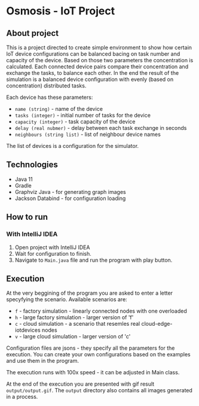 # Osmosis - IoT Project
## About project
This is a project directed to create simple environment to show how certain IoT device configurations can be balanced bacing on task number and capacity of the device. Based on those two parameters the concentration is calculated. Each connected device pairs compare their concentration and exchange the tasks, to balance each other. In the end the result of the simulation is a balanced device configuration with evenly (based on concentration) distributed tasks.

Each device has these parameters:
- ``name (string)`` - name of the device
- ``tasks (integer)`` - initial number of tasks for the device
- ``capacity (integer)`` - task capacity of the device
- ``delay (real nubmer)`` - delay between each task exchange in seconds
- ``neighbours (string list)`` - list of neighbour device names

The list of devices is a configuration for the simulator.

## Technologies
- Java 11
- Gradle
- Graphviz Java - for generating graph images
- Jackson Databind - for configuration loading


## How to run
### With IntelliJ IDEA
1. Open project with IntelliJ IDEA
2. Wait for configuration to finish.
3. Navigate to ``Main.java`` file and run the program with play button.


## Execution
At the very beggining of the program you are asked to enter a letter specyfying the scenario. Available scenarios are:
- ``f`` - factory simulation - linearly connected nodes with one overloaded
- ``h`` - large factory simulation - larger version of 'f'
- ``c`` - cloud simulation - a scenario that resemles real cloud-edge-iotdevices nodes
- ``v`` - large cloud simulation - larger version of 'c'

Configuration files are jsons - they specify all the parameters for the execution. You can create your own configurations based on the examples and use them in the program.


The execution runs with 100x speed - it can be adjusted in Main class.

At the end of the execution you are presented with gif result ``output/output.gif``. The ``output`` directory also contains all images generated in a process.
